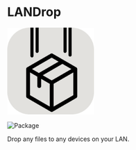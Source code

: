 # LANDrop

<img src="LANDrop/icons/app.png" width="200" height="200">

![Package](https://github.com/LANDrop/LANDrop/workflows/Package/badge.svg)

Drop any files to any devices on your LAN.
